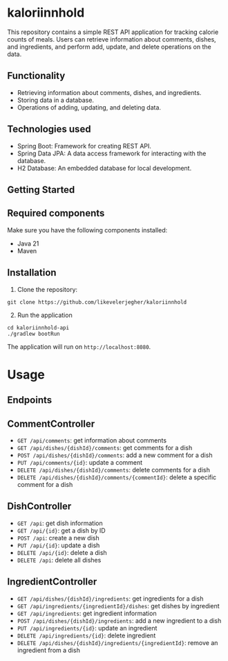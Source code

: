 # kaloriinnhold

This repository contains a simple REST API application for tracking calorie counts of meals. Users can retrieve information about comments, dishes, and ingredients, and perform add, update, and delete operations on the data.

## Functionality
- Retrieving information about comments, dishes, and ingredients.
- Storing data in a database.
- Operations of adding, updating, and deleting data.

## Technologies used
- Spring Boot: Framework for creating REST API.
- Spring Data JPA: A data access framework for interacting with the database.
- H2 Database: An embedded database for local development.

## Getting Started
## Required components
Make sure you have the following components installed:
- Java 21
- Maven

## Installation
1. Clone the repository:

```console
git clone https://github.com/likevelerjegher/kaloriinnhold
```
2. Run the application
```console
cd kaloriinnhold-api
./gradlew bootRun
```
The application will run on `http://localhost:8080`.

# Usage
## Endpoints
## CommentController
- `GET /api/comments`: get information about comments
- `GET /api/dishes/{dishId}/comments`: get comments for a dish
- `POST /api/dishes/{dishId}/comments`: add a new comment for a dish
- `PUT /api/comments/{id}`: update a comment
- `DELETE /api/dishes/{dishId}/comments`: delete comments for a dish
- `DELETE /api/dishes/{dishId}/comments/{commentId}`: delete a specific comment for a dish
  
## DishController  
- `GET /api`: get dish information
- `GET /api/{id}`: get a dish by ID
- `POST /api`: create a new dish
- `PUT /api/{id}`: update a dish
- `DELETE /api/{id}`: delete a dish
- `DELETE /api`: delete all dishes
  
## IngredientController    
- `GET /api/dishes/{dishId}/ingredients`: get ingredients for a dish
- `GET /api/ingredients/{ingredientId}/dishes`: get dishes by ingredient
- `GET /api/ingredients`: get ingredient information
- `POST /api/dishes/{dishId}/ingredients`: add a new ingredient to a dish
- `PUT /api/ingredients/{id}`: update an ingredient
- `DELETE /api/ingredients/{id}`: delete ingredient
- `DELETE /api/dishes/{dishId}/ingredients/{ingredientId}`: remove an ingredient from a dish
